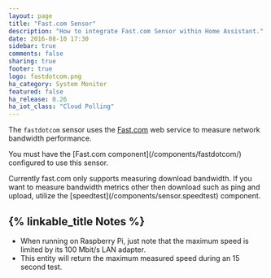```yaml
---
layout: page
title: "Fast.com Sensor"
description: "How to integrate Fast.com Sensor within Home Assistant."
date: 2016-08-10 17:30
sidebar: true
comments: false
sharing: true
footer: true
logo: fastdotcom.png
ha_category: System Monitor
featured: false
ha_release: 0.26
ha_iot_class: "Cloud Polling"
---
```


The `fastdotcom` sensor uses the [Fast.com](https://fast.com/) web service to measure network bandwidth performance.

<p class='note'>
You must have the [Fast.com component](/components/fastdotcom/) configured to use this sensor.
</p>

<p class='note'>
Currently fast.com only supports measuring download bandwidth. If you want to measure bandwidth metrics other then download such as ping and upload, utilize the [speedtest](/components/sensor.speedtest) component.
</p>

## {% linkable_title Notes %}

- When running on Raspberry Pi, just note that the maximum speed is limited by its 100 Mbit/s LAN adapter.
- This entity will return the maximum measured speed during an 15 second test.
